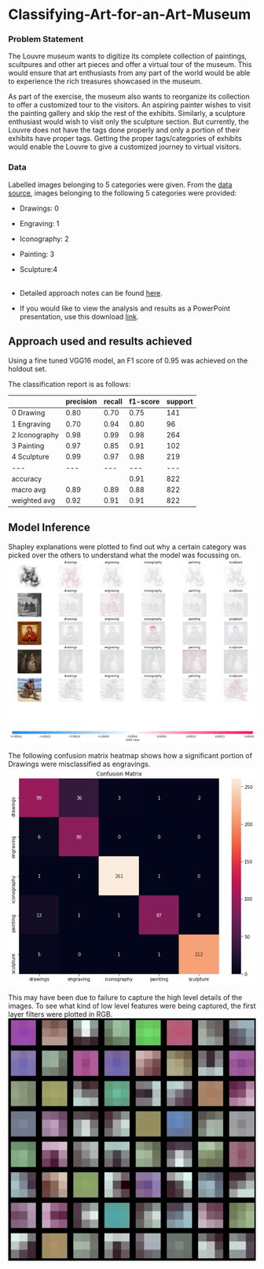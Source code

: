# Classifying-Art-for-an-Art-Museum

### Problem Statement
The Louvre museum wants to digitize its complete collection of paintings, scultpures and other art pieces and offer a virtual tour of the museum. This would ensure that art enthusiasts from any part of the world would be able to experience the rich treasures showcased in the museum.

As part of the exercise, the museum also wants to reorganize its collection to offer a customized tour to the visitors. An aspiring painter wishes to visit the painting gallery and skip the rest of the exhibits. Similarly, a sculpture enthusiast would wish to visit only the sculpture section. But currently, the Louvre does not have the tags done properly and only a portion of their exhibits have proper tags. Getting the proper tags/categories of exhibits would enable the Louvre to give a customized journey to virtual visitors.

### Data
Labelled images belonging to 5 categories were given. From the [data source](https://rusmuseumvrm.ru/collections/index.php?lang=en), images belonging to the following 5 categories were provided:
* Drawings: 0
* Engraving: 1
* Iconography: 2
* Painting: 3
* Sculpture:4 <br><br>

* Detailed approach notes can be found [here](https://github.com/aditya-jagdev/Classifying-Art-for-an-Art-Museum/blob/main/Approach%20Notes.md). 
* If you would like to view the analysis and results as a PowerPoint presentation, use this download [link](https://github.com/aditya-jagdev/Classifying-Art-for-an-Art-Museum/raw/main/Aditya%20Jagdev%20Tag%20the%20Art.pptx). 

## Approach used and results achieved
Using a fine tuned VGG16 model, an F1 score of 0.95 was achieved on the holdout set.

The classification report is as follows:

|               |precision  |recall     |f1-score   |support    |
|---            |---        |---        |---        |---        |
|0 Drawing      |0.80       |0.70       |0.75       |141        |
|1 Engraving    |0.70       |0.94       |0.80       |96         |
|2 Iconography  |0.98       |0.99       |0.98       |264        |
|3 Painting     |0.97       |0.85       |0.91       |102        |
|4 Sculpture    |0.99       |0.97       |0.98       |219        |
|---            |---        |---        |---        |---        |
|accuracy       |           |           |0.91       |822        |
|macro avg      |0.89       |0.89       |0.88       |822        |
|weighted avg   |0.92       |0.91       |0.91       |822        |

## Model Inference
Shapley explanations were plotted to find out why a certain category was picked over the others to understand what the model was focussing on.
![](https://raw.githubusercontent.com/aditya-jagdev/Classifying-Art-for-an-Art-Museum/main/SHAP%20Images/white%20bg.png)

The following confusion matrix heatmap shows how a significant portion of Drawings were misclassified as engravings.
![](https://raw.githubusercontent.com/aditya-jagdev/Classifying-Art-for-an-Art-Museum/main/Confusion%20Matrix/cm.png)

This may have been due to failure to capture the high level details of the images. To see what kind of low level features were being captured, the first layer filters were plotted in RGB.
![](https://raw.githubusercontent.com/aditya-jagdev/Classifying-Art-for-an-Art-Museum/main/VGG%20Filters/layer%201.png)

